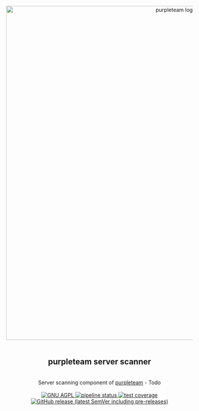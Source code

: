<div align="center">
  <br/>
  <a href="https://purpleteam-labs.com" title="purpleteam">
    <img width=900px src="https://github.com/purpleteam-labs/purpleteam/blob/main/assets/images/purpleteam-banner.png" alt="purpleteam logo">
  </a>
  <br/>
  <br/>
  <h2>purpleteam server scanner</h2><br/>
    Server scanning component of <a href="https://purpleteam-labs.com/" title="purpleteam">purpleteam</a> - Todo
  <br/><br/>

  <a href="https://www.gnu.org/licenses/agpl-3.0" title="license">
    <img src="https://img.shields.io/badge/License-AGPL%20v3-blue.svg" alt="GNU AGPL">
  </a>

  <a href="https://github.com/purpleteam-labs/purpleteam-server-scanner/commits/main" title="pipeline status">
    <img src="https://github.com/purpleteam-labs/purpleteam-server-scanner/workflows/Node.js%20CI/badge.svg" alt="pipeline status">
  </a>

  <a href='https://coveralls.io/github/purpleteam-labs/purpleteam-server-scanner?branch=main'>
    <img src='https://coveralls.io/repos/github/purpleteam-labs/purpleteam-server-scanner/badge.svg?branch=main' alt='test coverage'>
  </a>

  <a href="https://github.com/purpleteam-labs/purpleteam-server-scanner/releases" title="latest release">
    <img src="https://img.shields.io/github/v/release/purpleteam-labs/purpleteam-server-scanner?color=%23794fb8&include_prereleases" alt="GitHub release (latest SemVer including pre-releases)">
  </a>
  <br/><br/>

